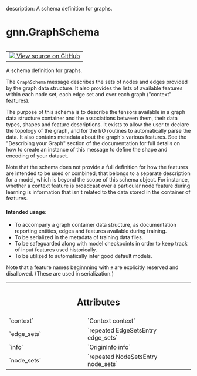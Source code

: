 description: A schema definition for graphs.

<div itemscope itemtype="http://developers.google.com/ReferenceObject">
<meta itemprop="name" content="gnn.GraphSchema" />
<meta itemprop="path" content="Stable" />
</div>

# gnn.GraphSchema

<!-- Insert buttons and diff -->

<table class="tfo-notebook-buttons tfo-api nocontent" align="left">
<td>
  <a target="_blank" href="https://github.com/tensorflow/gnn/tree/master/tensorflow_gnn/proto/graph_schema.proto">
    <img src="https://www.tensorflow.org/images/GitHub-Mark-32px.png" />
    View source on GitHub
  </a>
</td>
</table>



A schema definition for graphs.

<!-- Placeholder for "Used in" -->

The `GraphSchema` message describes the sets of nodes and edges provided by the
graph data structure. It also provides the lists of available features within
each node set, each edge set and over each graph ("context" features).

The purpose of this schema is to describe the tensors available in a graph data
structure container and the associations between them, their data types, shapes
and feature descriptions. It exists to allow the user to declare the topology of
the graph, and for the I/O routines to automatically parse the data. It also
contains metadata about the graph's various features. See the "Describing your
Graph" section of the documentation for full details on how to create an
instance of this message to define the shape and encoding of your dataset.

Note that the schema does not provide a full definition for how the features are
intended to be used or combined; that belongs to a separate description for a
model, which is beyond the scope of this schema object. For instance, whether a
context feature is broadcast over a particular node feature during learning is
information that isn't related to the data stored in the container of features.

#### Intended usage:



* To accompany a graph container data structure, as documentation reporting
  entities, edges and features available during training.
* To be serialized in the metadata of training data files.
* To be safeguarded along with model checkpoints in order to keep track of input
  features used historically.
* To be utilized to automatically infer good default models.

Note that a feature names beginnning with `#` are explicitly reserved and
disallowed. (These are used in serialization.)



<!-- Tabular view -->
 <table class="responsive fixed orange">
<colgroup><col width="214px"><col></colgroup>
<tr><th colspan="2"><h2 class="add-link">Attributes</h2></th></tr>

<tr>
<td>
`context`
</td>
<td>
`Context context`
</td>
</tr><tr>
<td>
`edge_sets`
</td>
<td>
`repeated EdgeSetsEntry edge_sets`
</td>
</tr><tr>
<td>
`info`
</td>
<td>
`OriginInfo info`
</td>
</tr><tr>
<td>
`node_sets`
</td>
<td>
`repeated NodeSetsEntry node_sets`
</td>
</tr>
</table>



